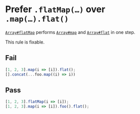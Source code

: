 # Prefer `.flatMap(…)` over `.map(…).flat()`

[`Array#flatMap`](https://developer.mozilla.org/en-US/docs/Web/JavaScript/Reference/Global_Objects/Array/flatMap) performs [`Array#map`](https://developer.mozilla.org/en-US/docs/Web/JavaScript/Reference/Global_Objects/Array/map) and [`Array#flat`](https://developer.mozilla.org/en-US/docs/Web/JavaScript/Reference/Global_Objects/Array/flat) in one step.

This rule is fixable.


## Fail

```js
[1, 2, 3].map(i => [i]).flat();
[].concat(...foo.map((i) => i))
```


## Pass

```js
[1, 2, 3].flatMap(i => [i]);
[1, 2, 3].map(i => [i]).foo().flat();
```
